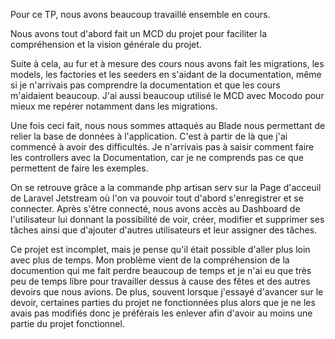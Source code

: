 Pour ce TP, nous avons beaucoup travaillé ensemble en cours.

Nous avons tout d'abord fait un MCD du projet pour faciliter la compréhension et la vision générale du projet.

Suite à cela, au fur et à mesure des cours nous avons fait les migrations, les models, les factories et les seeders en s'aidant de la documentation, même si je n'arrivais pas comprendre la documentation et que les cours m'aidaient beaucoup. J'ai aussi beaucoup utilisé le MCD avec Mocodo pour mieux me repérer notamment dans les migrations.

Une fois ceci fait, nous nous sommes attaqués au Blade nous permettant de relier la base de données à l'application. C'est à partir de là que j'ai commencé à avoir des difficultés. Je n'arrivais pas à saisir comment faire les controllers avec la Documentation, car je ne comprends pas ce que permettent de faire les exemples.

On se retrouve grâce a la commande php artisan serv sur la Page d'acceuil de Laravel Jetstream où l'on va pouvoir tout d'abord s'enregistrer et se connecter. Après s'être connecté, nous avons accès au Dashboard de l'utilisateur lui donnant la possibilité de voir, créer, modifier et supprimer ses tâches ainsi que d'ajouter d'autres utilisateurs et leur assigner des tâches. 

Ce projet est incomplet, mais je pense qu'il était possible d'aller plus loin avec plus de temps. Mon problème vient de la compréhension de la documention qui me fait perdre beaucoup de temps et je n'ai eu que très peu de temps libre pour travailler dessus à cause des fêtes et des autres devoirs que nous avions. De plus, souvent lorsque j'essayé d'avancer sur le devoir, certaines parties du projet ne fonctionnées plus alors que je ne les avais pas modifiés donc je préférais les enlever afin d'avoir au moins une partie du projet fonctionnel.